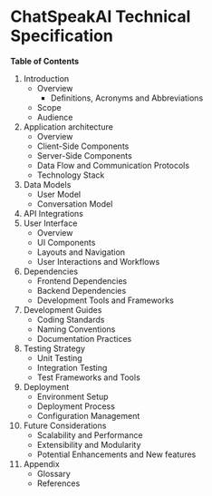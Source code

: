 # ChatSpeakAI Technical Specification
**Table of Contents**
1. Introduction
   * Overview
		* Definitions, Acronyms and Abbreviations
	* Scope
	* Audience
2.  Application architecture 
	* Overview
	* Client-Side Components
	* Server-Side Components
	* Data Flow and Communication Protocols
	* Technology Stack
3. Data Models
	* User Model
	* Conversation Model
4.  API Integrations
5.  User Interface
	* Overview
	* UI Components
	* Layouts and Navigation
	* User Interactions and Workflows
6.  Dependencies
	* Frontend Dependencies
	* Backend Dependencies
	* Development Tools and Frameworks
7.  Development Guides
	* Coding Standards
	* Naming Conventions
	* Documentation Practices
8.  Testing Strategy
	* Unit Testing
	* Integration Testing
	* Test Frameworks and Tools
9.  Deployment
	* Environment Setup
	* Deployment Process
	* Configuration Management
10. Future Considerations
	* Scalability and Performance
	* Extensibility and Modularity
	* Potential Enhancements and New features
11. Appendix
	* Glossary
	* References